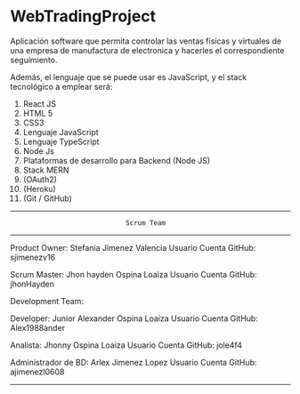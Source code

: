 # WebTradingProject
Aplicación software que permita controlar las ventas físicas y virtuales de una empresa de manufactura de electronica y hacerles el correspondiente seguimiento.

Además, el lenguaje que se puede usar es JavaScript, y el stack tecnológico a
emplear será:


1. React JS
2. HTML 5
3. CSS3
4. Lenguaje JavaScript
5. Lenguaje TypeScript
6. Node Js
7. Plataformas de desarrollo para Backend (Node JS)
8. Stack MERN
9. (OAuth2)
10. (Heroku)
11. (Git / GitHub)
______________________________________________________________________________________________________________________________________________________________
                                 Scrum Team 
______________________________________________________________________________________________________________________________________________________________
Product Owner: Stefania Jimenez Valencia
Usuario Cuenta GitHub: sjimenezv16

Scrum Master: Jhon hayden Ospina Loaiza 
Usuario Cuenta GitHub: jhonHayden

Development Team:

Developer: Junior Alexander Ospina Loaiza 
Usuario Cuenta GitHub: Alex1988ander

Analista: Jhonny Ospina Loaiza
Usuario Cuenta GitHub: jole4f4

Administrador de BD: Arlex Jimenez Lopez
Usuario Cuenta GitHub: ajimenezl0608
________________________________________________________________________________________________________________

